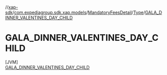 //[xap-sdk](../../../../../index.md)/[com.expediagroup.sdk.xap.models](../../../index.md)/[MandatoryFeesDetail](../../index.md)/[Type](../index.md)/[GALA_DINNER_VALENTINES_DAY_CHILD](index.md)

# GALA_DINNER_VALENTINES_DAY_CHILD

[JVM]\
[GALA_DINNER_VALENTINES_DAY_CHILD](index.md)
